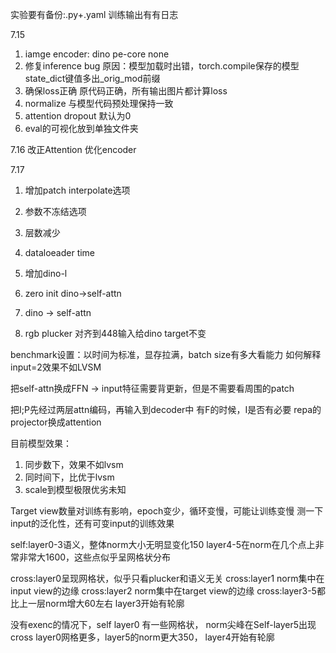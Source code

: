 实验要有备份:.py+.yaml
训练输出有有日志

7.15
1. iamge encoder: dino pe-core none
2. 修复inference bug 原因：模型加载时出错，torch.compile保存的模型state_dict键值多出_orig_mod前缀
3. 确保loss正确 原代码正确，所有输出图片都计算loss
4. normalize 与模型代码预处理保持一致
5. attention dropout 默认为0
6. eval的可视化放到单独文件夹

7.16
改正Attention
优化encoder

7.17
1. 增加patch interpolate选项
2. 参数不冻结选项
3. 层数减少
4. dataloeader time
5. 增加dino-l

1. zero init dino->self-attn
2. dino -> self-attn
3. rgb plucker 对齐到448输入给dino target不变

benchmark设置：以时间为标准，显存拉满，batch size有多大看能力
如何解释input=2效果不如LVSM

把self-attn换成FFN -> input特征需要背更新，但是不需要看周围的patch

把I;P先经过两层attn编码，再输入到decoder中
有F的时候，I是否有必要
repa的projector换成attention

目前模型效果：
1. 同步数下，效果不如lvsm
2. 同时间下，比优于lvsm
3. scale到模型极限优劣未知

Target view数量对训练有影响，epoch变少，循环变慢，可能让训练变慢
测一下input的泛化性，还有可变input的训练效果


self:layer0-3语义，整体norm大小无明显变化150
layer4-5在norm在几个点上非常非常大1600，这些点似乎呈网格状分布

cross:layer0呈现网格状，似乎只看plucker和语义无关
cross:layer1 norm集中在input view的边缘
cross:layer2 norm集中在target view的边缘
cross:layer3-5都比上一层norm增大60左右
layer3开始有轮廓

没有exenc的情况下，self layer0 有一些网格状， norm尖峰在Self-layer5出现
cross layer0网格更多，layer5的norm更大350， layer4开始有轮廓